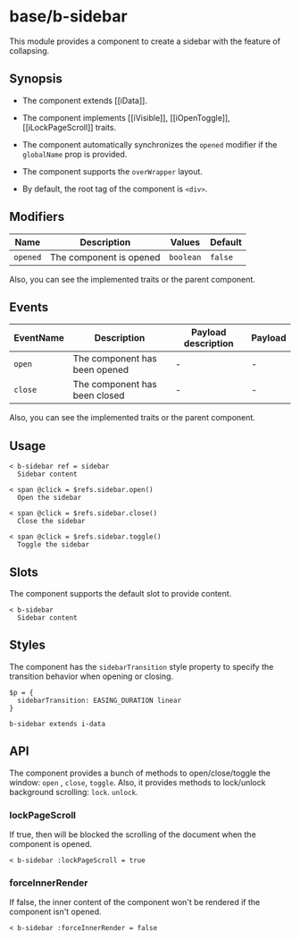 # base/b-sidebar

This module provides a component to create a sidebar with the feature of collapsing.

## Synopsis

* The component extends [[iData]].

* The component implements [[iVisible]], [[iOpenToggle]], [[iLockPageScroll]] traits.

* The component automatically synchronizes the `opened` modifier if the `globalName` prop is provided.

* The component supports the `overWrapper` layout.

* By default, the root tag of the component is `<div>`.

## Modifiers

| Name       | Description             | Values    | Default |
| ---------- | ----------------------- | --------- | ------- |
| `opened`   | The component is opened | `boolean` | `false` |

Also, you can see the implemented traits or the parent component.

## Events

| EventName  | Description                   | Payload description | Payload  |
| ---------- | ----------------------------- | ------------------- | -------- |
| `open`     | The component has been opened | -                   | -        |
| `close`    | The component has been closed | -                   | -        |

Also, you can see the implemented traits or the parent component.

## Usage

```
< b-sidebar ref = sidebar
  Sidebar content
```

```
< span @click = $refs.sidebar.open()
  Open the sidebar

< span @click = $refs.sidebar.close()
  Close the sidebar

< span @click = $refs.sidebar.toggle()
  Toggle the sidebar
```

## Slots

The component supports the default slot to provide content.

```
< b-sidebar
  Sidebar content
```

## Styles

The component has the `sidebarTransition` style property to specify the transition behavior when opening or closing.

```stylus
$p = {
  sidebarTransition: EASING_DURATION linear
}

b-sidebar extends i-data
```

## API

The component provides a bunch of methods to open/close/toggle the window: `open` , `close`, `toggle`.
Also, it provides methods to lock/unlock background scrolling: `lock`. `unlock`.

### lockPageScroll

If true, then will be blocked the scrolling of the document when the component is opened.

```
< b-sidebar :lockPageScroll = true
```

### forceInnerRender

If false, the inner content of the component won't be rendered if the component isn't opened.

```
< b-sidebar :forceInnerRender = false
```
